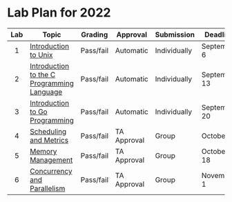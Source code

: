 # Lab Plan for 2022

| Lab | Topic                                                     | Grading          | Approval             | Submission              | Deadline          |
|:---:|-----------------------------------------------------------|------------------|----------------------|-------------------------|-------------------|
| 1 | [Introduction to Unix][1] | Pass/fail | Automatic | Individually | September 6 |
| 2 | [Introduction to the C Programming Language][2] | Pass/fail | Automatic | Individually | September 13 |
| 3 | [Introduction to Go Programming][3] | Pass/fail | Automatic | Individually | September 20 |
| 4 | [Scheduling and Metrics][4] | Pass/fail | TA Approval | Group | October 4 |
| 5 | [Memory Management][5] | Pass/fail | TA Approval | Group | October 18 |
| 6 | [Concurrency and Parallelism][6] | Pass/fail | TA Approval | Group | November 1 |

[1]: https://github.com/dat320-2023/assignments/tree/master/lab1
[2]: https://github.com/dat320-2023/assignments/tree/master/lab2
[3]: https://github.com/dat320-2023/assignments/tree/master/lab3
[4]: https://github.com/dat320-2023/assignments/tree/master/lab4
[5]: https://github.com/dat320-2023/assignments/tree/master/lab5
[6]: https://github.com/dat320-2023/assignments/tree/master/lab6

